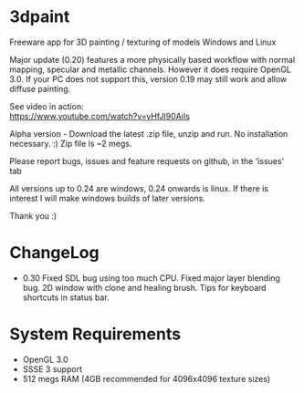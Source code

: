 # 3dpaint
Freeware app for 3D painting / texturing of models
Windows and Linux

Major update (0.20) features a more physically based workflow with normal mapping, specular and metallic channels. However it does require OpenGL 3.0. If your PC does not support this, version 0.19 may still work and allow diffuse painting.

See video in action:  
https://www.youtube.com/watch?v=yHfJI90AiIs

Alpha version - Download the latest .zip file, unzip and run. No installation necessary. :)
Zip file is ~2 megs.

Please report bugs, issues and feature requests on github, in the 'issues' tab

All versions up to 0.24 are windows, 0.24 onwards is linux. If there is interest I will make windows builds of later versions.

Thank you :)

# ChangeLog
* 0.30 Fixed SDL bug using too much CPU. Fixed major layer blending bug. 2D window with clone and healing brush. Tips for keyboard shortcuts in status bar. 

# System Requirements
* OpenGL 3.0
* SSSE 3 support
* 512 megs RAM (4GB recommended for 4096x4096 texture sizes)
